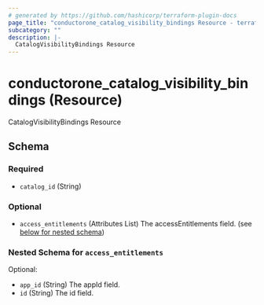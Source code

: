 ```yaml
---
# generated by https://github.com/hashicorp/terraform-plugin-docs
page_title: "conductorone_catalog_visibility_bindings Resource - terraform-provider-conductorone"
subcategory: ""
description: |-
  CatalogVisibilityBindings Resource
---
```


# conductorone_catalog_visibility_bindings (Resource)

CatalogVisibilityBindings Resource



<!-- schema generated by tfplugindocs -->
## Schema

### Required

- `catalog_id` (String)

### Optional

- `access_entitlements` (Attributes List) The accessEntitlements field. (see [below for nested schema](#nestedatt--access_entitlements))

<a id="nestedatt--access_entitlements"></a>
### Nested Schema for `access_entitlements`

Optional:

- `app_id` (String) The appId field.
- `id` (String) The id field.
